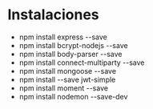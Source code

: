 # Instalaciones
- npm install express --save
- npm install bcrypt-nodejs --save
- npm install body-parser --save
- npm install connect-multiparty --save
- npm install mongoose --save
- npm install --save jwt-simple
- npm install moment --save
- npm install nodemon --save-dev

